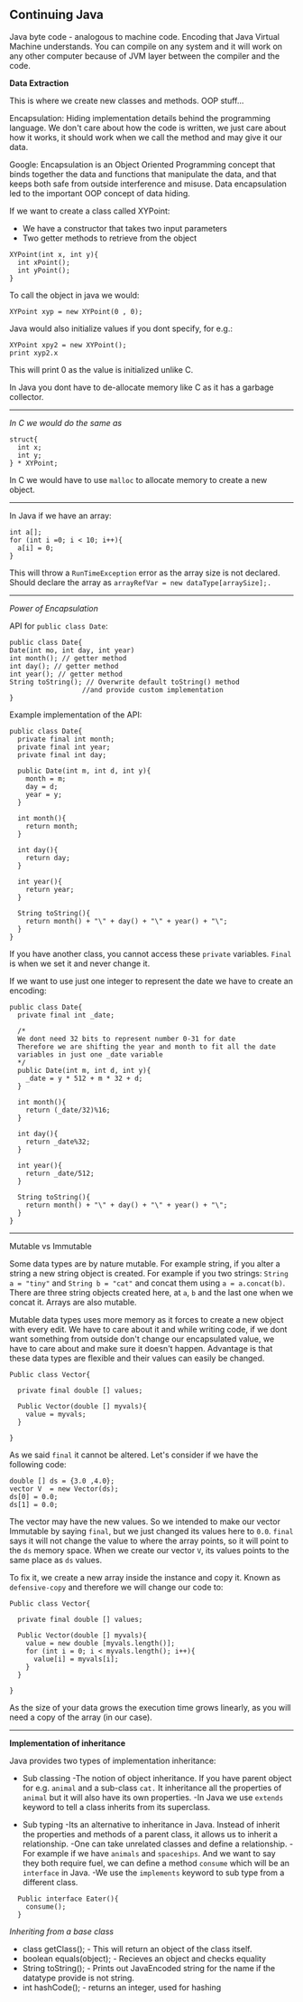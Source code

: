 ## Continuing Java

Java byte code - analogous to machine code. Encoding that Java Virtual Machine understands. You can compile on any system and it will work on any other computer because of JVM layer between the compiler and the code.

**Data Extraction**

This is where we create new classes and methods. OOP stuff...

Encapsulation: Hiding implementation details behind the programming language. We don't care about how the code is written, we just care about how it works, it should work when we call the method and may give it our data.

Google: Encapsulation is an Object Oriented Programming concept that binds together the data and functions that manipulate the data, and that keeps both safe from outside interference and misuse. Data encapsulation led to the important OOP concept of data hiding.

If we want to create a class called XYPoint:

- We have a constructor that takes two input parameters
- Two getter methods to retrieve from the object

```
XYPoint(int x, int y){
  int xPoint();
  int yPoint();
}
```
To call the object in java we would:

```
XYPoint xyp = new XYPoint(0 , 0);
```

Java would also initialize values if you dont specify, for e.g.:

```
XYPoint xpy2 = new XYPoint();
print xyp2.x
```
This will print 0 as the value is initialized unlike C.

In Java you dont have to de-allocate memory like C as it has a garbage collector.

---
*In C we would do the same as*

```
struct{
  int x;
  int y;
} * XYPoint;
```
In C we would have to use `malloc` to allocate memory to create a new object.

---

In Java if we have an array:

```
int a[];
for (int i =0; i < 10; i++){
  a[i] = 0;
}
```
This will throw a `RunTimeException` error as the array size is not declared. Should declare the array as `arrayRefVar = new dataType[arraySize];.`

---
*Power of Encapsulation*

API for `public class Date`:

```
public class Date{
Date(int mo, int day, int year)
int month(); // getter method
int day(); // getter method
int year(); // getter method
String toString(); // Overwrite default toString() method
                  //and provide custom implementation
}
```

Example implementation of the API:

```
public class Date{
  private final int month;
  private final int year;
  private final int day;

  public Date(int m, int d, int y){
    month = m;
    day = d;
    year = y;
  }

  int month(){
    return month;
  }

  int day(){
    return day;
  }

  int year(){
    return year;
  }

  String toString(){
    return month() + "\" + day() + "\" + year() + "\";
  }
}
```

If you have another class, you cannot access these `private` variables. `Final` is when we set it and never change it.

If we want to use just one integer to represent the date we have to create an encoding:

```
public class Date{
  private final int _date;

  /*
  We dont need 32 bits to represent number 0-31 for date
  Therefore we are shifting the year and month to fit all the date
  variables in just one _date variable
  */
  public Date(int m, int d, int y){
    _date = y * 512 + m * 32 + d;
  }

  int month(){
    return (_date/32)%16;
  }

  int day(){
    return _date%32;
  }

  int year(){
    return _date/512;
  }

  String toString(){
    return month() + "\" + day() + "\" + year() + "\";
  }
}
```

---
Mutable vs Immutable

Some data types are by nature mutable. For example string, if you alter a string a new string object is created. For example if you two strings:
`String a = "tiny"` and `String b = "cat"` and concat them using `a = a.concat(b)`. There are three string objects created here, at `a`, `b` and the last one when we concat it. Arrays are also mutable.

Mutable data types uses more memory as it forces to create a new object with every edit. We have to care about it and while writing code, if we dont want something from outside don't change our encapsulated value, we have to care about and make sure it doesn't happen. Advantage is that these data types are flexible and their values can easily be changed.

```
Public class Vector{

  private final double [] values;

  Public Vector(double [] myvals){
    value = myvals;
  }

}
```

As we said `final` it cannot be altered. Let's consider if we have the following code:

```
double [] ds = {3.0 ,4.0};
vector V  = new Vector(ds);
ds[0] = 0.0;
ds[1] = 0.0;
```
The vector may have the new values. So we intended to make our vector Immutable by saying `final`, but we just changed its values here to `0.0`. `final` says it will not change the value to where the array points, so it will point to the `ds` memory space. When we create our vector `V`, its values points to the same place as `ds` values.

To fix it, we create a new array inside the instance and copy it. Known as `defensive-copy` and therefore we will change our code to:

```
Public class Vector{

  private final double [] values;

  Public Vector(double [] myvals){
    value = new double [myvals.length()];
    for (int i = 0; i < myvals.length(); i++){
      value[i] = myvals[i];
    }
  }

}
```

As the size of your data grows the execution time grows linearly, as you will need a copy of the array (in our case).

---

**Implementation of inheritance**

Java provides two types of implementation inheritance:

- Sub classing
  -The notion of object inheritance. If you have parent object for e.g. `animal` and a sub-class `cat.` It inheritance all the properties of `animal` but it will also have its own properties.
  -In Java we use `extends` keyword to tell a class inherits from its superclass.

- Sub typing
  -Its an alternative to inheritance in Java. Instead of inherit the properties and methods of a parent class, it allows us to inherit a relationship.
  -One can take unrelated classes and define a relationship.
  -For example if we have `animals` and `spaceships`. And we want to say they both require fuel, we can define a method `consume` which will be an `interface` in Java.
  -We use the `implements` keyword to sub type from a different class.
```
  Public interface Eater(){
    consume();
  }
```

*Inheriting from a base class*

- class getClass(); - This will return an object of the class itself.
- boolean equals(object); - Recieves an object and checks equality
- String toString(); - Prints out JavaEncoded string for the name if the datatype provide is not string.
- int hashCode(); - returns an integer, used for hashing
